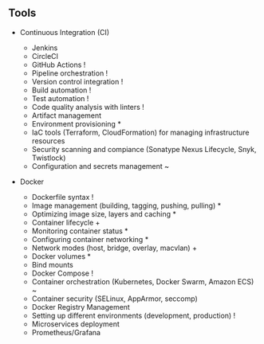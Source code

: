 ## Tools
- Continuous Integration (CI)
  - Jenkins
  - CircleCI
  - GitHub Actions !
  - Pipeline orchestration !
  - Version control integration !
  - Build automation !
  - Test automation !
  - Code quality analysis with linters !
  - Artifact management
  - Environment provisioning *
  - IaC tools (Terraform, CloudFormation) for managing infrastructure resources
  - Security scanning and compiance (Sonatype Nexus Lifecycle, Snyk, Twistlock)
  - Configuration and secrets management ~

- Docker
  - Dockerfile syntax !
  - Image management (building, tagging, pushing, pulling) *
  - Optimizing image size, layers and caching *
  - Container lifecycle +
  - Monitoring container status *
  - Configuring container networking *
  - Network modes (host, bridge, overlay, macvlan) +
  - Docker volumes *
  - Bind mounts
  - Docker Compose !
  - Container orchestration (Kubernetes, Docker Swarm, Amazon ECS) ~
  - Container security (SELinux, AppArmor, seccomp)
  - Docker Registry Management
  - Setting up different environments (development, production) !
  - Microservices deployment
  - Prometheus/Grafana
